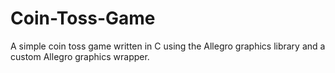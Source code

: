 # Coin-Toss-Game
A simple coin toss game written in C using the Allegro graphics library and a custom Allegro graphics wrapper.
